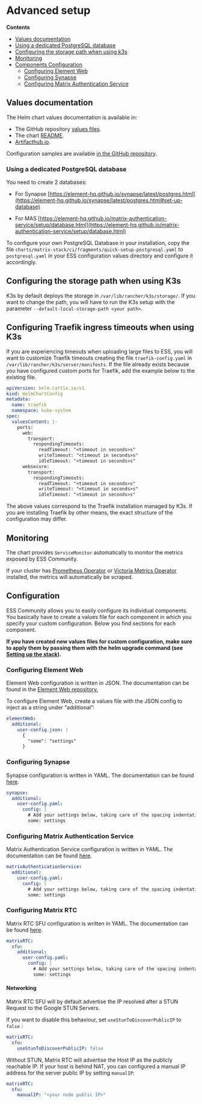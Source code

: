 <!--
Copyright 2025 New Vector Ltd

SPDX-License-Identifier: AGPL-3.0-only
-->

# Advanced setup

**Contents**
- [Values documentation](#values-documentation)
- [Using a dedicated PostgreSQL database](#using-a-dedicated-postgresql-database)
- [Configuring the storage path when using k3s](#configuring-the-storage-path-when-using-k3s)
- [Monitoring](#monitoring)
- [Components Configuration](#configuration)
   - [Configuring Element Web](#configuring-element-web)
   - [Configuring Synapse](#configuring-synapse)
   - [Configuring Matrix Authentication Service](#configuring-matrix-authentication-service)

## Values documentation

 The Helm chart values documentation is available in:

- The GitHub repository [values files](https://github.com/element-hq/ess-helm/blob/main/charts/matrix-stack/values.yaml).
- The chart [README](https://github.com/element-hq/ess-helm/blob/main/charts/matrix-stack/README.md).
- [Artifacthub.io](https://artifacthub.io/packages/helm/element-server-suite-community/matrix-stack).

Configuration samples are available [in the GitHub repository](https://github.com/element-hq/ess-helm/tree/main/charts/matrix-stack/ci).

### Using a dedicated PostgreSQL database

You need to create 2 databases:

- For Synapse [https://element-hq.github.io/synapse/latest/postgres.html](https://element-hq.github.io/synapse/latest/postgres.html#set-up-database)

- For MAS [https://element-hq.github.io/matrix-authentication-service/setup/database.html](https://element-hq.github.io/matrix-authentication-service/setup/database.html)

To configure your own PostgreSQL Database in your installation, copy the file `charts/matrix-stack/ci/fragments/quick-setup-postgresql.yaml` to `postgresql.yaml` in your ESS configuration values directory and configure it accordingly.

## Configuring the storage path when using K3s

K3s by default deploys the storage in `/var/lib/rancher/k3s/storage/`. If you want to change the path, you will have to run the K3s setup with the parameter `--default-local-storage-path <your path>`.

## Configuring Traefik ingress timeouts when using K3s

If you are experiencing timeouts when uploading large files to ESS, you will want to customize Traefik timeouts creating the file `traefik-config.yaml` in `/var/lib/rancher/k3s/server/manifests`. If the file already exists because you have configured custom ports for Traefik, add the example below to the existing file.

```yml
apiVersion: helm.cattle.io/v1
kind: HelmChartConfig
metadata:
  name: traefik
  namespace: kube-system
spec:
  valuesContent: |-
    ports:
      web:
        transport:
          respondingTimeouts:
            readTimeout: "<timeout in seconds>s"
            writeTimeout: "<timeout in seconds>s"
            idleTimeout: "<timeout in seconds>s"
      websecure:
        transport:
          respondingTimeouts:
            readTimeout: "<timeout in seconds>s"
            writeTimeout: "<timeout in seconds>s"
            idleTimeout: "<timeout in seconds>s"
```

The above values correspond to the Traefik installation managed by K3s. If you are installing Traefik by other means, the exact structure of the configuration may differ.

## Monitoring

The chart provides `ServiceMonitor` automatically to monitor the metrics exposed by ESS Community.

If your cluster has [Prometheus Operator](https://github.com/prometheus-operator/prometheus-operator) or [Victoria Metrics Operator](https://docs.victoriametrics.com/operator/) installed, the metrics will automatically be scraped.

## Configuration

ESS Community allows you to easily configure its individual components. You basically have to create a values file for each component in which you specify your custom configuration. Below you  find sections for each component.

**If you have created new values files for custom configuration, make sure to apply them by passing them with the helm upgrade command (see [Setting up the stack](#setting-up-the-stack)).**

### Configuring Element Web

Element Web configuration is written in JSON. The documentation can be found in the [Element Web repository.](https://github.com/element-hq/element-web/blob/develop/docs/config.md)

To configure Element Web, create a values file with the JSON config to inject as a string under “additional”:

```yml
elementWeb:
  additional:
    user-config.json: |
      {
        "some": "settings"
      }
```

### Configuring Synapse

Synapse configuration is written in YAML. The documentation can be found [here](https://element-hq.github.io/synapse/latest/usage/configuration/config_documentation.html).

```yml
synapse:
  additional:
    user-config.yaml:
      config: |
        # Add your settings below, taking care of the spacing indentation
        some: settings
```

### Configuring Matrix Authentication Service

Matrix Authentication Service configuration is written in YAML. The documentation can be found [here](https://element-hq.github.io/matrix-authentication-service/reference/configuration.html).

```yml
matrixAuthenticationService:
  additional:
    user-config.yaml:
      config: |
        # Add your settings below, taking care of the spacing indentation
        some: settings
```

### Configuring Matrix RTC

Matrix RTC SFU configuration is written in YAML. The documentation can be found [here](https://docs.livekit.io/home/self-hosting/deployment/).

```yml
matrixRTC:
  sfu:
    additional:
      user-config.yaml:
        config: |
          # Add your settings below, taking care of the spacing indentation
          some: settings
```

#### Networking

Matrix RTC SFU will by default advertise the IP resolved after a STUN Request to the Google STUN Servers.

If you want to disable this behaviour, set `useStunToDiscoverPublicIP` to `false` :

```yml
matrixRTC:
  sfu:
    useStunToDiscoverPublicIP: false
```

Without STUN, Matrix RTC will advertise the Host IP as the publicly reachable IP. If your host is behind NAT,
you can configured a manual IP address for the server public IP by setting `manualIP`:

```yml
matrixRTC:
  sfu:
    manualIP: "<your node public IP>"
```
